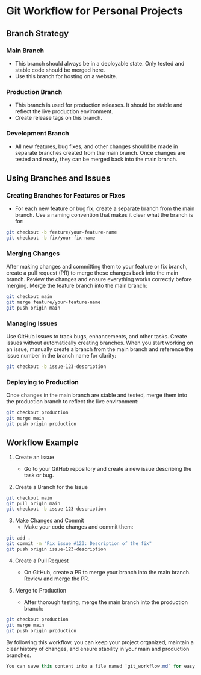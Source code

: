 # Git Workflow for Personal Projects

## Branch Strategy

### Main Branch
- This branch should always be in a deployable state. Only tested and stable code should be merged here.
- Use this branch for hosting on a website.

### Production Branch
- This branch is used for production releases. It should be stable and reflect the live production environment.
- Create release tags on this branch.

### Development Branch
- All new features, bug fixes, and other changes should be made in separate branches created from the main branch. Once changes are tested and ready, they can be merged back into the main branch.

## Using Branches and Issues

### Creating Branches for Features or Fixes
- For each new feature or bug fix, create a separate branch from the main branch. Use a naming convention that makes it clear what the branch is for:
```bash
git checkout -b feature/your-feature-name
git checkout -b fix/your-fix-name
```

### Merging Changes
After making changes and committing them to your feature or fix branch, create a pull request (PR) to merge these changes back into the main branch. Review the changes and ensure everything works correctly before merging.
Merge the feature branch into the main branch:
```bash
git checkout main
git merge feature/your-feature-name
git push origin main
```

### Managing Issues
Use GitHub issues to track bugs, enhancements, and other tasks. Create issues without automatically creating branches.
When you start working on an issue, manually create a branch from the main branch and reference the issue number in the branch name for clarity:
```bash
git checkout -b issue-123-description
```

### Deploying to Production
Once changes in the main branch are stable and tested, merge them into the production branch to reflect the live environment:
```bash
git checkout production
git merge main
git push origin production
```

## Workflow Example
1. Create an Issue
    - Go to your GitHub repository and create a new issue describing the task or bug.

2. Create a Branch for the Issue
```bash
git checkout main
git pull origin main
git checkout -b issue-123-description
```

3. Make Changes and Commit
    - Make your code changes and commit them:
```bash
git add .
git commit -m "Fix issue #123: Description of the fix"
git push origin issue-123-description
```

4. Create a Pull Request
    - On GitHub, create a PR to merge your branch into the main branch. Review and merge the PR.

5. Merge to Production
    - After thorough testing, merge the main branch into the production branch:
```bash
git checkout production
git merge main
git push origin production
```

By following this workflow, you can keep your project organized, maintain a clear history of changes, and ensure stability in your main and production branches.

```csharp
You can save this content into a file named `git_workflow.md` for easy reference.
```
